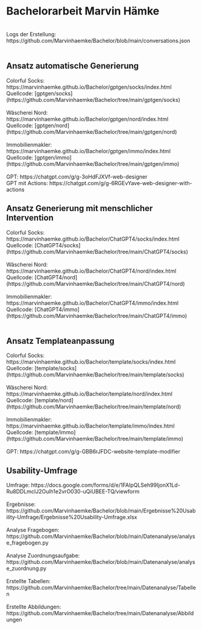 # Bachelorarbeit Marvin Hämke
<br>
Logs der Erstellung: https://github.com/Marvinhaemke/Bachelor/blob/main/conversations.json <br><br>
<h2>Ansatz automatische Generierung </h2>
Colorful Socks: https://marvinhaemke.github.io/Bachelor/gptgen/socks/index.html </br>
Quellcode: [gptgen/socks](https://github.com/Marvinhaemke/Bachelor/tree/main/gptgen/socks) <br><br>
Wäscherei Nord: https://marvinhaemke.github.io/Bachelor/gptgen/nord/index.html </br>
Quellcode: [gptgen/nord](https://github.com/Marvinhaemke/Bachelor/tree/main/gptgen/nord) <br><br>
Immobilienmakler: https://marvinhaemke.github.io/Bachelor/gptgen/immo/index.html </br>
Quellcode: [gptgen/immo](https://github.com/Marvinhaemke/Bachelor/tree/main/gptgen/immo) <br><br>
GPT: https://chatgpt.com/g/g-3oHdFJXVf-web-designer <br>
GPT mit Actions: https://chatgpt.com/g/g-6RGEvYave-web-designer-with-actions <br>


<h2> Ansatz Generierung mit menschlicher Intervention </h2> 
Colorful Socks: https://marvinhaemke.github.io/Bachelor/ChatGPT4/socks/index.html </br>
Quellcode: [ChatGPT4/socks](https://github.com/Marvinhaemke/Bachelor/tree/main/ChatGPT4/socks) <br><br>
Wäscherei Nord: https://marvinhaemke.github.io/Bachelor/ChatGPT4/nord/index.html </br>
Quellcode: [ChatGPT4/nord](https://github.com/Marvinhaemke/Bachelor/tree/main/ChatGPT4/nord) <br><br>
Immobilienmakler: https://marvinhaemke.github.io/Bachelor/ChatGPT4/immo/index.html </br>
Quellcode: [ChatGPT4/immo](https://github.com/Marvinhaemke/Bachelor/tree/main/ChatGPT4/immo) <br><br>


<h2> Ansatz Templateanpassung </h2> 
Colorful Socks: https://marvinhaemke.github.io/Bachelor/template/socks/index.html </br>
Quellcode: [template/socks](https://github.com/Marvinhaemke/Bachelor/tree/main/template/socks) <br><br>
Wäscherei Nord: https://marvinhaemke.github.io/Bachelor/template/nord/index.html </br>
Quellcode: [template/nord](https://github.com/Marvinhaemke/Bachelor/tree/main/template/nord) <br><br>
Immobilienmakler: https://marvinhaemke.github.io/Bachelor/template/immo/index.html </br>
Quellcode: [template/immo](https://github.com/Marvinhaemke/Bachelor/tree/main/template/immo) <br><br>
GPT: https://chatgpt.com/g/g-GBB6rJFDC-website-template-modifier

<h2> Usability-Umfrage</h2>
Umfrage: https://docs.google.com/forms/d/e/1FAIpQLSeh99IjonX1Ld-Ru8DDLmclJ2Oulh1e2vrO030-uQiUBEE-TQ/viewform <br><br>
Ergebnisse: https://github.com/Marvinhaemke/Bachelor/blob/main/Ergebnisse%20Usability-Umfrage/Ergebnisse%20Usability-Umfrage.xlsx <br><br>
Analyse Fragebogen: https://github.com/Marvinhaemke/Bachelor/blob/main/Datenanalyse/analyse_fragebogen.py <br><br>
Analyse Zuordnungsaufgabe: https://github.com/Marvinhaemke/Bachelor/blob/main/Datenanalyse/analyse_zuordnung.py <br><br>
Erstellte Tabellen: https://github.com/Marvinhaemke/Bachelor/tree/main/Datenanalyse/Tabellen  <br><br>
Erstellte Abbildungen: https://github.com/Marvinhaemke/Bachelor/tree/main/Datenanalyse/Abbildungen  <br><br>
